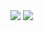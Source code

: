 <img src="https://github-readme-stats.vercel.app/api?username=falbas&include_all_commits=true&show_icons=true&theme=rose_pine&layout=compact" />
<img src="https://github-readme-stats.vercel.app/api/top-langs/?username=falbas&layout=compact&theme=rose_pine" />
